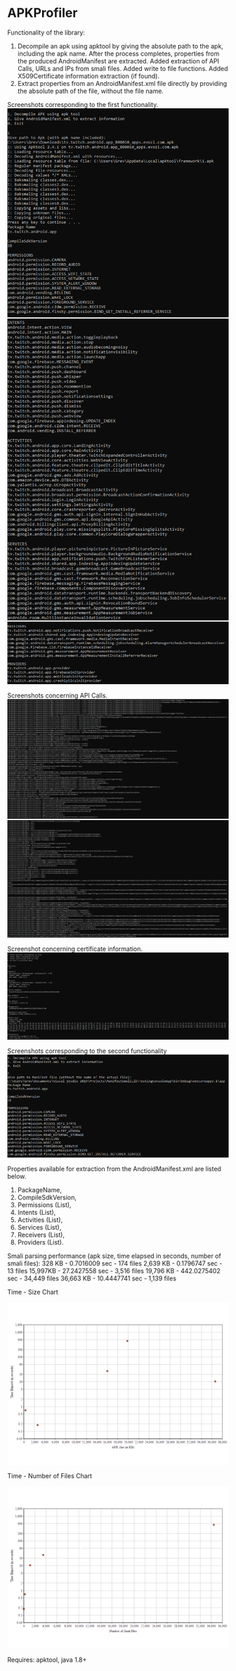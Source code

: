 # APKProfiler
Functionality of the library:
1. Decompile an apk using apktool by giving the absolute path to the apk, including the apk name. After the process completes, properties from the produced AndroidManifest are extracted. Added extraction of API Calls, URLs and IPs from smali files. Added write to file functions. Added X509Certificate information extraction (if found).
2. Extract properties from an AndroidManifest.xml file directly by providing the absolute path of the file, without the file name.

Screenshots corresponding to the first functionality.
![ScreenShot](/Docs/Screenshots/decompile_apktool.PNG)
![ScreenShot](/Docs/Screenshots/decompile_apktool_2.PNG)
![ScreenShot](/Docs/Screenshots/decompile_apktool_3.PNG)

Screenshots concerning API Calls.
![ScreenShot](/Docs/Screenshots/api_calls.PNG)
![ScreenShot](/Docs/Screenshots/api_calls_2.PNG)

Screenshot concerning certificate information.
![ScreenShot](/Docs/Screenshots/certificate_info.PNG)

Screenshots corresponding to the second functionality
![ScreenShot](/Docs/Screenshots/extract_from_file.PNG)

Properties available for extraction from the AndroidManifest.xml are listed below.
1. PackageName,
2. CompileSdkVersion,
3. Permissions (List),
4. Intents (List),
5. Activities (List),
6. Services (List),
7. Receivers (List),
8. Providers (List).

Smali parsing performance (apk size, time elapsed in seconds, number of smali files):
328 KB - 0.7016009 sec - 174 files
2,639 KB - 0.1796747 sec - 13 files
15,997KB - 27.2427558 sec - 3,516 files
19,796 KB - 442.0275402 sec - 34,449 files
36,663 KB - 10.4447741 sec - 1,139 files

Time - Size Chart

![ScreenShot](/Docs/Screenshots/time-size.png)

Time - Number of Files Chart

![ScreenShot](/Docs/Screenshots/time-files.png)

Requires: apktool, java 1.8+
